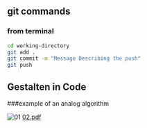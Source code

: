 ## git commands


### from terminal
```bash
cd working-directory
git add .  
git commit -m "Message Describing the push"
git push
```

## Gestalten in Code 


###example of an analog algorithm

![01](https://cloud.githubusercontent.com/assets/23034957/19771416/2c6749a4-9c63-11e6-8571-091066470f56.jpg)
[02.pdf](https://github.com/DanieleMaselli/gestalten-in-code/files/558740/02.pdf)
 
